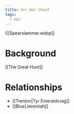 ```yaml
---
title: Orc War Chief
tags:
  - npc
---
```

![[Spearslammer.webp]]
# Background

[[The Great Hunt]]

# Relationships
* [[Trenton|Tyr Emeraldcrag]]
* [[Blue|Jeremiah]]